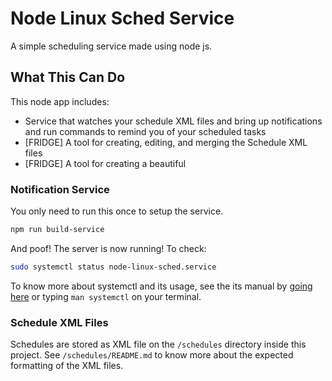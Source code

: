 # Node Linux Sched Service
A simple scheduling service made using node js.


## What This Can Do
This node app includes:
* Service that watches your schedule XML files and bring up notifications
and run commands to remind you of your scheduled tasks
* [FRIDGE] A tool for creating, editing, and merging the Schedule XML files
* [FRIDGE] A tool for creating a beautiful 


### Notification Service
You only need to run this once to setup the service.

```sh
npm run build-service
```

And poof! The server is now running! To check:

```sh
sudo systemctl status node-linux-sched.service
```
To know more about systemctl and its usage, see the its manual by [going here](http://www.dsm.fordham.edu/cgi-bin/man-cgi.pl?topic=systemctl) or typing `man systemctl` on your terminal.

### Schedule XML Files
Schedules are stored as XML file on the `/schedules` directory inside this project. See `/schedules/README.md` to know more about the expected formatting of the XML files.